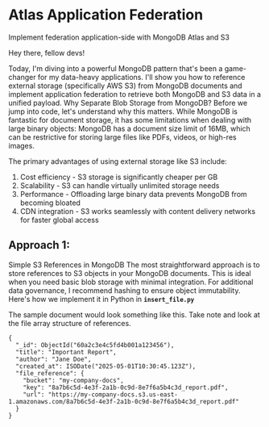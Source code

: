 # Atlas Application Federation
Implement federation application-side with MongoDB Atlas and S3

Hey there, fellow devs! 

Today, I'm diving into a powerful MongoDB pattern that's been a game-changer for my data-heavy applications. I'll show you how to reference external storage (specifically AWS S3) from MongoDB documents and implement application federation to retrieve both MongoDB and S3 data in a unified payload.
Why Separate Blob Storage from MongoDB?
Before we jump into code, let's understand why this matters. While MongoDB is fantastic for document storage, it has some limitations when dealing with large binary objects:
MongoDB has a document size limit of 16MB, which can be restrictive for storing large files like PDFs, videos, or high-res images.

The primary advantages of using external storage like S3 include:  

1. Cost efficiency - S3 storage is significantly cheaper per GB  
2. Scalability - S3 can handle virtually unlimited storage needs  
3. Performance - Offloading large binary data prevents MongoDB from becoming bloated  
4. CDN integration - S3 works seamlessly with content delivery networks for faster global access  

## Approach 1:  
Simple S3 References in MongoDB
The most straightforward approach is to store references to S3 objects in your MongoDB documents. This is ideal when you need basic blob storage with minimal integration. For additional data governance, I recommend hashing to ensure object immutability.
Here's how we implement it in Python in **`insert_file.py`**

The sample document would look something like this. Take note and look at the file array structure of references. 
```
{
  "_id": ObjectId("60a2c3e4c5fd4b001a123456"),
  "title": "Important Report",
  "author": "Jane Doe",
  "created_at": ISODate("2025-05-01T10:30:45.123Z"),
  "file_reference": {
    "bucket": "my-company-docs",
    "key": "8a7b6c5d-4e3f-2a1b-0c9d-8e7f6a5b4c3d_report.pdf",
    "url": "https://my-company-docs.s3.us-east-1.amazonaws.com/8a7b6c5d-4e3f-2a1b-0c9d-8e7f6a5b4c3d_report.pdf"
  }
}
``` 
